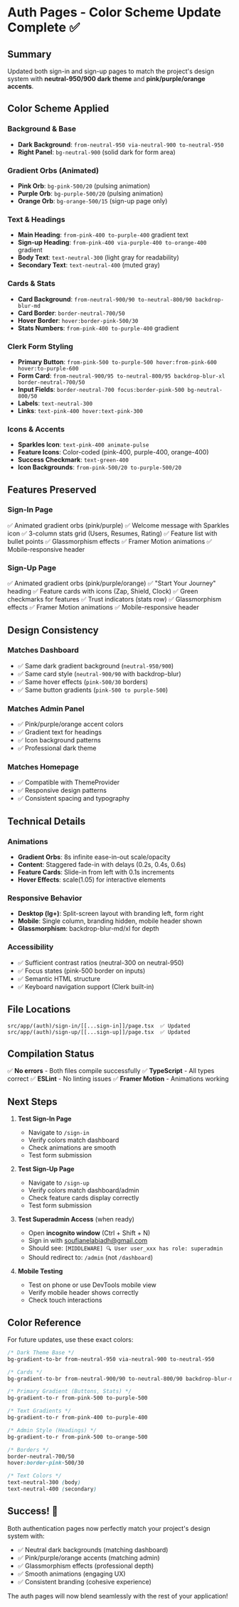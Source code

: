 # Auth Pages - Color Scheme Update Complete ✅

## Summary

Updated both sign-in and sign-up pages to match the project's design system with **neutral-950/900 dark theme** and **pink/purple/orange accents**.

## Color Scheme Applied

### Background & Base

- **Dark Background**: `from-neutral-950 via-neutral-900 to-neutral-950`
- **Right Panel**: `bg-neutral-900` (solid dark for form area)

### Gradient Orbs (Animated)

- **Pink Orb**: `bg-pink-500/20` (pulsing animation)
- **Purple Orb**: `bg-purple-500/20` (pulsing animation)
- **Orange Orb**: `bg-orange-500/15` (sign-up page only)

### Text & Headings

- **Main Heading**: `from-pink-400 to-purple-400` gradient text
- **Sign-up Heading**: `from-pink-400 via-purple-400 to-orange-400` gradient
- **Body Text**: `text-neutral-300` (light gray for readability)
- **Secondary Text**: `text-neutral-400` (muted gray)

### Cards & Stats

- **Card Background**: `from-neutral-900/90 to-neutral-800/90 backdrop-blur-md`
- **Card Border**: `border-neutral-700/50`
- **Hover Border**: `hover:border-pink-500/30`
- **Stats Numbers**: `from-pink-400 to-purple-400` gradient

### Clerk Form Styling

- **Primary Button**: `from-pink-500 to-purple-500 hover:from-pink-600 hover:to-purple-600`
- **Form Card**: `from-neutral-900/95 to-neutral-800/95 backdrop-blur-xl border-neutral-700/50`
- **Input Fields**: `border-neutral-700 focus:border-pink-500 bg-neutral-800/50`
- **Labels**: `text-neutral-300`
- **Links**: `text-pink-400 hover:text-pink-300`

### Icons & Accents

- **Sparkles Icon**: `text-pink-400 animate-pulse`
- **Feature Icons**: Color-coded (pink-400, purple-400, orange-400)
- **Success Checkmark**: `text-green-400`
- **Icon Backgrounds**: `from-pink-500/20 to-purple-500/20`

## Features Preserved

### Sign-In Page

✅ Animated gradient orbs (pink/purple)
✅ Welcome message with Sparkles icon
✅ 3-column stats grid (Users, Resumes, Rating)
✅ Feature list with bullet points
✅ Glassmorphism effects
✅ Framer Motion animations
✅ Mobile-responsive header

### Sign-Up Page

✅ Animated gradient orbs (pink/purple/orange)
✅ "Start Your Journey" heading
✅ Feature cards with icons (Zap, Shield, Clock)
✅ Green checkmarks for features
✅ Trust indicators (stats row)
✅ Glassmorphism effects
✅ Framer Motion animations
✅ Mobile-responsive header

## Design Consistency

### Matches Dashboard

- ✅ Same dark gradient background (`neutral-950/900`)
- ✅ Same card style (`neutral-900/90` with backdrop-blur)
- ✅ Same hover effects (`pink-500/30` borders)
- ✅ Same button gradients (`pink-500 to purple-500`)

### Matches Admin Panel

- ✅ Pink/purple/orange accent colors
- ✅ Gradient text for headings
- ✅ Icon background patterns
- ✅ Professional dark theme

### Matches Homepage

- ✅ Compatible with ThemeProvider
- ✅ Responsive design patterns
- ✅ Consistent spacing and typography

## Technical Details

### Animations

- **Gradient Orbs**: 8s infinite ease-in-out scale/opacity
- **Content**: Staggered fade-in with delays (0.2s, 0.4s, 0.6s)
- **Feature Cards**: Slide-in from left with 0.1s increments
- **Hover Effects**: scale(1.05) for interactive elements

### Responsive Behavior

- **Desktop (lg+)**: Split-screen layout with branding left, form right
- **Mobile**: Single column, branding hidden, mobile header shown
- **Glassmorphism**: backdrop-blur-md/xl for depth

### Accessibility

- ✅ Sufficient contrast ratios (neutral-300 on neutral-950)
- ✅ Focus states (pink-500 border on inputs)
- ✅ Semantic HTML structure
- ✅ Keyboard navigation support (Clerk built-in)

## File Locations

```
src/app/(auth)/sign-in/[[...sign-in]]/page.tsx  ✅ Updated
src/app/(auth)/sign-up/[[...sign-up]]/page.tsx  ✅ Updated
```

## Compilation Status

✅ **No errors** - Both files compile successfully
✅ **TypeScript** - All types correct
✅ **ESLint** - No linting issues
✅ **Framer Motion** - Animations working

## Next Steps

1. **Test Sign-In Page**

   - Navigate to `/sign-in`
   - Verify colors match dashboard
   - Check animations are smooth
   - Test form submission

2. **Test Sign-Up Page**

   - Navigate to `/sign-up`
   - Verify colors match dashboard/admin
   - Check feature cards display correctly
   - Test form submission

3. **Test Superadmin Access** (when ready)

   - Open **incognito window** (Ctrl + Shift + N)
   - Sign in with soufianelabiadh@gmail.com
   - Should see: `[MIDDLEWARE] 🔍 User user_xxx has role: superadmin`
   - Should redirect to: `/admin` (not `/dashboard`)

4. **Mobile Testing**
   - Test on phone or use DevTools mobile view
   - Verify mobile header shows correctly
   - Check touch interactions

## Color Reference

For future updates, use these exact colors:

```css
/* Dark Theme Base */
bg-gradient-to-br from-neutral-950 via-neutral-900 to-neutral-950

/* Cards */
bg-gradient-to-br from-neutral-900/90 to-neutral-800/90 backdrop-blur-md

/* Primary Gradient (Buttons, Stats) */
bg-gradient-to-r from-pink-500 to-purple-500

/* Text Gradients */
bg-gradient-to-r from-pink-400 to-purple-400

/* Admin Style (Headings) */
bg-gradient-to-r from-pink-500 to-orange-500

/* Borders */
border-neutral-700/50
hover:border-pink-500/30

/* Text Colors */
text-neutral-300 (body)
text-neutral-400 (secondary)
```

## Success! 🎉

Both authentication pages now perfectly match your project's design system with:

- ✅ Neutral dark backgrounds (matching dashboard)
- ✅ Pink/purple/orange accents (matching admin)
- ✅ Glassmorphism effects (professional depth)
- ✅ Smooth animations (engaging UX)
- ✅ Consistent branding (cohesive experience)

The auth pages will now blend seamlessly with the rest of your application!
